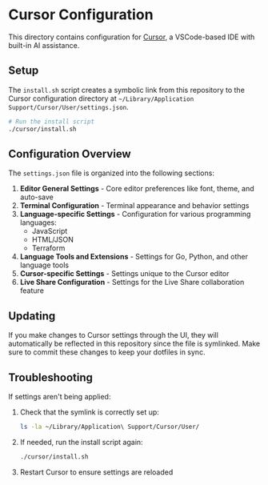 # Cursor Configuration

This directory contains configuration for [Cursor](https://cursor.sh/), a VSCode-based IDE with built-in AI assistance.

## Setup

The `install.sh` script creates a symbolic link from this repository to the Cursor configuration directory at `~/Library/Application Support/Cursor/User/settings.json`.

```bash
# Run the install script
./cursor/install.sh
```

## Configuration Overview

The `settings.json` file is organized into the following sections:

1. **Editor General Settings** - Core editor preferences like font, theme, and auto-save
2. **Terminal Configuration** - Terminal appearance and behavior settings
3. **Language-specific Settings** - Configuration for various programming languages:
   - JavaScript
   - HTML/JSON
   - Terraform
4. **Language Tools and Extensions** - Settings for Go, Python, and other language tools
5. **Cursor-specific Settings** - Settings unique to the Cursor editor
6. **Live Share Configuration** - Settings for the Live Share collaboration feature

## Updating

If you make changes to Cursor settings through the UI, they will automatically be reflected in this repository since the file is symlinked. Make sure to commit these changes to keep your dotfiles in sync.

## Troubleshooting

If settings aren't being applied:

1. Check that the symlink is correctly set up:
   ```bash
   ls -la ~/Library/Application\ Support/Cursor/User/
   ```

2. If needed, run the install script again:
   ```bash
   ./cursor/install.sh
   ```

3. Restart Cursor to ensure settings are reloaded
